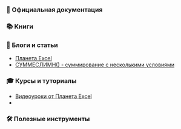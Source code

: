 ### 📖 Официальная документация

### 📚 Книги

### 📝 Блоги и статьи
- [Планета Excel](https://www.planetaexcel.ru/techniques/)
- [СУММЕСЛИМН() - суммирование с несколькими условиями](https://dzen.ru/a/YRY-AAS4HR5IlLqk)

### 🎓 Курсы и туториалы

- [Видеоуроки от Планета Excel](https://www.youtube.com/@planetaexcel/playlists)
- 

### 🛠 Полезные инструменты
